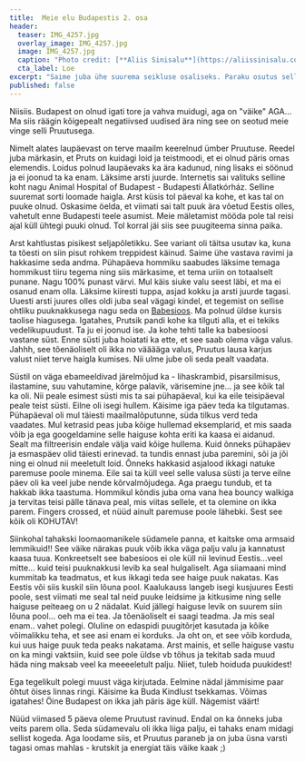 ```yaml
---
title:  Meie elu Budapestis 2. osa
header: 
  teaser: IMG_4257.jpg
  overlay_image: IMG_4257.jpg
  image: IMG_4257.jpg
  caption: "Photo credit: [**Aliis Sinisalu**](https://aliissinisalu.com/)"
  cta_label: Loe
excerpt: "Saime juba ühe suurema seikluse osaliseks. Paraku osutus selleks seikluseks miskit sellist, mida oleks iga hinna eest tahtnud vahele jätta!"
published: false
---
```

Niisiis. Budapest on olnud igati tore ja vahva muidugi, aga on "väike" AGA... Ma siis räägin kõigepealt negatiivsed uudised ära ning see on seotud meie vinge selli Pruutusega. 

Nimelt alates laupäevast on terve maailm keerelnud ümber Pruutuse. Reedel juba märkasin, et Pruts on kuidagi loid ja teistmoodi, et ei olnud päris omas elemendis. Loidus polnud laupäevaks ka ära kadunud, ning lisaks ei söönud ja ei joonud ta ka enam. Läksime arsti juurde. Internetis sai valituks selline koht nagu Animal Hospital of Budapest - Budapesti Állatkórház. Selline suuremat sorti loomade haigla. Arst küsis tol päeval ka kohe, et kas tal on puuke olnud. Oskasime öelda, et viimati sai talt puuk ära võetud Eestis olles, vahetult enne Budapesti teele asumist. Meie mäletamist mööda pole tal reisi ajal küll ühtegi puuki olnud. Tol korral jäi siis see puugiteema sinna paika.

Arst kahtlustas pisikest seljapõletikku. See variant oli täitsa usutav ka, kuna ta tõesti on siin pisut rohkem treppidest käinud. Saime ühe vastava ravimi ja hakkasime seda andma. Pühapäeva hommiku saabudes läksime temaga hommikust tiiru tegema ning siis märkasime, et tema uriin on totaalselt punane. Nagu 100% punast värvi. Mul käis siuke valu seest läbi, et ma ei osanud enam olla. Läksime kiiresti tuppa, asjad kokku ja arsti juurde tagasi. Uuesti arsti juures olles oldi juba seal vägagi kindel, et tegemist on sellise ohtliku puuknakkusega nagu seda on [Babesioos](https://et.wikipedia.org/wiki/Piroplasmoos). Ma polnud üldse kursis taolise hiagusega. Igatahes, Prutsik pandi kohe ka tilguti alla, et ei tekiks vedelikupuudust. Ta ju ei joonud ise. Ja kohe tehti talle ka babesioosi vastane süst. Enne süsti juba hoiatati ka ette, et see saab olema väga valus. Jahhh, see tõenäoliselt oli ikka no vääääga valus, Pruutus lausa karjus valust niiet terve haigla kumises. Nii ulme jube oli seda pealt vaadata.

Süstil on väga ebameeldivad järelmõjud ka - lihaskrambid, pisarsilmisus, ilastamine, suu vahutamine, kõrge palavik, värisemine jne... ja see kõik tal ka oli. Nii peale esimest süsti mis ta sai pühapäeval, kui ka eile teisipäeval peale teist süsti. Eilne oli isegi hullem. Käisime iga päev teda ka tilgutamas. Pühapäeval oli mul täiesti maailmalõputunne, süda tilkus verd teda vaadates. Mul ketrasid peas juba kõige hullemad eksemplarid, et mis saada võib ja ega googeldamine selle haiguse kohta eriti ka kaasa ei aidanud. Sealt ma filtreerisin endale välja vaid kõige hullema. Kuid õnneks pühapäev ja esmaspäev olid täiesti erinevad. ta tundis ennast juba paremini, sõi ja jõi ning ei olnud nii meeletult loid. Õnneks hakkasid asjalood ikkagi natuke paremuse poole minema. Eile sai ta küll veel selle valusa süsti ja terve eilne päev oli ka veel jube nende kõrvalmõjudega. Aga praegu tundub, et ta hakkab ikka taastuma. Hommikul kõndis juba oma vana hea bouncy walkiga ja tervitas teisi pälle tänava peal, mis viitas sellele, et ta olemine on ikka parem. Fingers crossed, et nüüd ainult paremuse poole lähebki. Sest see kõik oli KOHUTAV! 

Siinkohal tahakski loomaomanikele südamele panna, et kaitske oma armsaid lemmikuid!! See väike närakas puuk võib ikka väga palju valu ja kannatust kaasa tuua. Konkreetselt see babesioos ei ole küll nii levinud Eestis...veel mitte... kuid teisi puuknakkusi levib ka seal hulgaliselt. Aga siiamaani mind kummitab ka teadmatus, et kus ikkagi teda see haige puuk nakatas. Kas Eestis või siis kuskil siin lõuna pool. Kaalukauss langeb isegi kusjuures Eesti poole, sest viimati me seal tal neid puuke leidsime ja kitkusime ning selle haiguse peiteaeg on u 2 nädalat. Kuid jällegi haiguse levik on suurem siin lõuna pool... oeh ma ei tea. Ja tõenäoliselt ei saagi teadma. Ja mis seal enam.. vahet polegi. Oluline on edaspidi puugitõrjet kasutada ja kõike võimalikku teha, et see asi enam ei korduks. Ja oht on, et see võib korduda, kui uus haige puuk teda peaks nakatama. Arst mainis, et selle haiguse vastu on ka mingi vaktsiin, kuid see pole üldse vb tõhus ja tekitab sada muud häda ning maksab veel ka meeeeletult palju. Niiet, tuleb hoiduda puukidest!

Ega tegelikult polegi muust väga kirjutada. Eelmine nädal jämmisime paar õhtut öises linnas ringi. Käisime ka Buda Kindlust tsekkamas. Võimas igatahes! Öine Budapest on ikka jah päris äge küll. Nägemist väärt! 

Nüüd viimased 5 päeva oleme Pruutust ravinud. Endal on ka õnneks juba veits parem olla. Seda südamevalu oli ikka liiga palju, ei tahaks enam midagi sellist kogeda. Aga loodame siis, et Pruutus paraneb ja on juba üsna varsti tagasi omas mahlas - krutskit ja energiat täis väike kaak ;)
